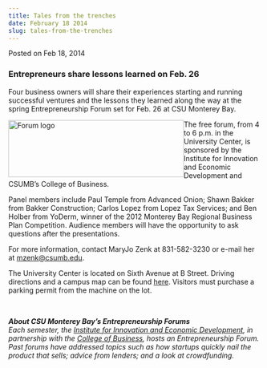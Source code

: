 ```yaml
---
title: Tales from the trenches
date: February 18 2014
slug: tales-from-the-trenches
---
```


 



<span class="date">Posted on Feb 18, 2014    </span>
<h3>Entrepreneurs share lessons learned on Feb. 26</h3>
<p>Four business owners will share their experiences starting and
running successful ventures and the lessons they learned along the
way at the spring Entrepreneurship Forum set for Feb. 26 at CSU
Monterey Bay.</p>
<p><img alt="Forum logo" src="https://news.csumb.edu/sites/default/files/65/attachments/news/images/entrepreneursforum.png" style="width:350px; height:114px; float:left">The free forum,
from 4 to 6 p.m. in the University Center, is sponsored by the
Institute for Innovation and Economic Development and CSUMB&#x2019;s
College of Business.</img></p>
<p>Panel members include Paul Temple from Advanced Onion; Shawn
Bakker from Bakker Construction; Carlos Lopez from Lopez Tax
Services; and Ben Holber from YoDerm, winner of the 2012 Monterey
Bay Regional Business Plan Competition. Audience members will have
the opportunity to ask questions after the presentations.</p>
<p>For more information, contact MaryJo Zenk at 831-582-3230 or
e-mail her at <a href="mailto:mzenk@csumb.edu">mzenk@csumb.edu</a>.</p>
<p>The University Center is located on Sixth Avenue at B Street.
Driving directions and a campus map can be found <a href="https://csumb.edu/maps" rel="nofollow">here</a>. Visitors must
purchase a parking permit from the machine on the lot.</p>
<p>&#xA0;</p>
<p><em><strong>About CSU Monterey Bay&#x2019;s Entrepreneurship
Forums</strong></em><br>
<em>Each semester, the <a href="https://innovation.csumb.edu" rel="nofollow">Institute for Innovation and Economic Development</a>,
in partnership with the <a href="https://csumb.edu/business" rel="nofollow">College of Business</a>, hosts an Entrepreneurship
Forum. Past forums have addressed topics such as how startups
quickly nail the product that sells; advice from lenders; and a
look at crowdfunding.</em><br>
&#xA0;</br></br></p>





 
